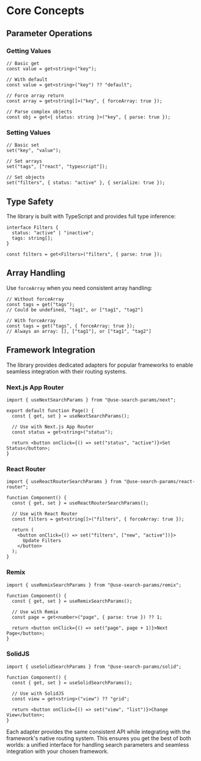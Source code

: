 # Core Concepts

## Parameter Operations

### Getting Values

```tsx
// Basic get
const value = get<string>("key");

// With default
const value = get<string>("key") ?? "default";

// Force array return
const array = get<string[]>("key", { forceArray: true });

// Parse complex objects
const obj = get<{ status: string }>("key", { parse: true });
```

### Setting Values

```tsx
// Basic set
set("key", "value");

// Set arrays
set("tags", ["react", "typescript"]);

// Set objects
set("filters", { status: "active" }, { serialize: true });
```

## Type Safety

The library is built with TypeScript and provides full type inference:

```tsx
interface Filters {
  status: "active" | "inactive";
  tags: string[];
}

const filters = get<Filters>("filters", { parse: true });
```

## Array Handling

Use `forceArray` when you need consistent array handling:

```tsx
// Without forceArray
const tags = get("tags");
// Could be undefined, "tag1", or ["tag1", "tag2"]

// With forceArray
const tags = get("tags", { forceArray: true });
// Always an array: [], ["tag1"], or ["tag1", "tag2"]
```

## Framework Integration

The library provides dedicated adapters for popular frameworks to enable seamless integration with their routing systems.

### Next.js App Router

```tsx
import { useNextSearchParams } from "@use-search-params/next";

export default function Page() {
  const { get, set } = useNextSearchParams();

  // Use with Next.js App Router
  const status = get<string>("status");

  return <button onClick={() => set("status", "active")}>Set Status</button>;
}
```

### React Router

```tsx
import { useReactRouterSearchParams } from "@use-search-params/react-router";

function Component() {
  const { get, set } = useReactRouterSearchParams();

  // Use with React Router
  const filters = get<string[]>("filters", { forceArray: true });

  return (
    <button onClick={() => set("filters", ["new", "active"])}>
      Update Filters
    </button>
  );
}
```

### Remix

```tsx
import { useRemixSearchParams } from "@use-search-params/remix";

function Component() {
  const { get, set } = useRemixSearchParams();

  // Use with Remix
  const page = get<number>("page", { parse: true }) ?? 1;

  return <button onClick={() => set("page", page + 1)}>Next Page</button>;
}
```

### SolidJS

```tsx
import { useSolidSearchParams } from "@use-search-params/solid";

function Component() {
  const { get, set } = useSolidSearchParams();

  // Use with SolidJS
  const view = get<string>("view") ?? "grid";

  return <button onClick={() => set("view", "list")}>Change View</button>;
}
```

Each adapter provides the same consistent API while integrating with the framework's native routing system. This ensures you get the best of both worlds: a unified interface for handling search parameters and seamless integration with your chosen framework.
